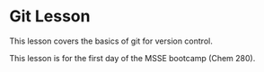 # Git Lesson

This lesson covers the basics of git for version control.

This lesson is for the first day of the MSSE bootcamp (Chem 280). 